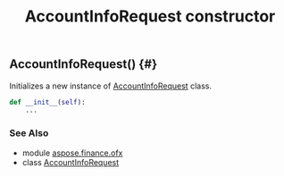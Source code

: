 ﻿---
title: AccountInfoRequest constructor
second_title: Aspose.Finance for Python via .NET API References
description: 
type: docs
weight: 10
url: /python-net/aspose.finance.ofx/accountinforequest/__init__/
is_root: false
---

## AccountInfoRequest() {#}

Initializes a new instance of [AccountInfoRequest](/finance/python-net/aspose.finance.ofx/accountinforequest) class.



```python
def __init__(self):
    ...
```





### See Also
* module [aspose.finance.ofx](../../)
* class [AccountInfoRequest](/finance/python-net/aspose.finance.ofx/accountinforequest)
